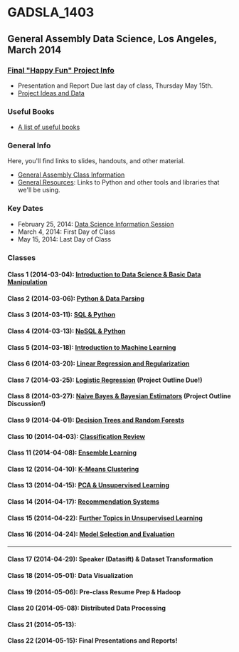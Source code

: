 GADSLA_1403
===========
General Assembly Data Science, Los Angeles, March 2014
------------------------------------------------------
### [Final "Happy Fun" Project Info](https://github.com/adparker/GADSLA_1403/wiki/Final-Project-Requirements)
- Presentation and Report Due last day of class, Thursday May 15th.
- [Project Ideas and Data](https://github.com/adparker/GADSLA_1403/wiki/Project-Ideas-and-Data)

### Useful Books
- [A list of useful books](https://github.com/adparker/GADSLA_1403/wiki/Books)

### General Info
Here, you'll find links to slides, handouts, and other material.
- [General Assembly Class Information](https://generalassemb.ly/education/data-science/los-angeles)
- [General Resources](https://github.com/adparker/GADSLA_1403/wiki/Lesson-00-General-Resources): Links to Python and other tools and libraries that we'll be using.


### Key Dates
- February 25, 2014: [Data Science Information Session](https://generalassemb.ly/education/data-science/los-angeles)
- March 4, 2014: First Day of Class
- May 15, 2014: Last Day of Class

### Classes
#### Class 1 (2014-03-04): [Introduction to Data Science & Basic Data Manipulation](https://github.com/adparker/GADSLA_1403/wiki/Lesson-01-Introduction-to-Data-Science-&-Basic-Data-Manipulation)
#### Class 2 (2014-03-06): [Python & Data Parsing](https://github.com/adparker/GADSLA_1403/wiki/Lesson-02-Python-&-Data-Parsing)
#### Class 3 (2014-03-11): [SQL & Python](https://github.com/adparker/GADSLA_1403/wiki/Lesson-03-SQL-&-Python)
#### Class 4 (2014-03-13): [NoSQL & Python](https://github.com/adparker/GADSLA_1403/wiki/Lesson-04-NoSQL-&-Python)
#### Class 5 (2014-03-18): [Introduction to Machine Learning](https://github.com/adparker/GADSLA_1403/wiki/Lesson-05-Introduction-to-Machine-Learning)
#### Class 6 (2014-03-20): [Linear Regression and Regularization](https://github.com/adparker/GADSLA_1403/wiki/Lesson-06-Linear-Regression-and-Regularization)
#### Class 7 (2014-03-25): [Logistic Regression](https://github.com/adparker/GADSLA_1403/wiki/Lesson-07-Logistic-Regression) (Project Outline Due!)
#### Class 8 (2014-03-27): [Naive Bayes & Bayesian Estimators](https://github.com/adparker/GADSLA_1403/wiki/Lesson-08-Naive-Bayes) (Project Outline Discussion!)
#### Class 9 (2014-04-01): [Decision Trees and Random Forests](https://github.com/adparker/GADSLA_1403/wiki/Lesson-09-Decision-Trees)
#### Class 10 (2014-04-03): [Classification Review](https://github.com/adparker/GADSLA_1403/wiki/Lesson-10-Classification-Review)
#### Class 11 (2014-04-08): [Ensemble Learning](https://github.com/adparker/GADSLA_1403/wiki/Lesson-11-Ensemble-Learning)
#### Class 12 (2014-04-10): [K-Means Clustering](https://github.com/adparker/GADSLA_1403/wiki/Lesson-12-K-Means-Clustering)
#### Class 13 (2014-04-15): [PCA & Unsupervised Learning](https://github.com/adparker/GADSLA_1403/wiki/Lesson-13-PCA-and-Unsupervised)
#### Class 14 (2014-04-17): [Recommendation Systems](https://github.com/adparker/GADSLA_1403/wiki/Lesson-14-Recommendation-Systems)
#### Class 15 (2014-04-22): [Further Topics in Unsupervised Learning](https://github.com/adparker/GADSLA_1403/wiki/Lesson-15-Further-Topics-in-Unsupervised-Learning)
#### Class 16 (2014-04-24): [Model Selection and Evaluation](https://github.com/adparker/GADSLA_1403/wiki/Lesson-16-Model-Selection-and-Evaluation)
---
#### Class 17 (2014-04-29): Speaker (Datasift) & Dataset Transformation
#### Class 18 (2014-05-01): Data Visualization
#### Class 19 (2014-05-06): Pre-class Resume Prep & Hadoop
#### Class 20 (2014-05-08): Distributed Data Processing
#### Class 21 (2014-05-13):
#### Class 22 (2014-05-15): Final Presentations and Reports!
